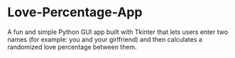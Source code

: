 # Love-Percentage-App
A fun and simple Python GUI app built with Tkinter that lets users enter two names (for example: you and your girlfriend) and then calculates a randomized love percentage between them.
